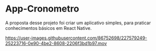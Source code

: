# App-Cronometro
A proposta desse projeto foi criar um aplicativo simples, para praticar conhecimentos básicos em React Native.


https://user-images.githubusercontent.com/86752698/227579249-25223716-0e90-4be2-8608-2206f3bd1b97.mov

